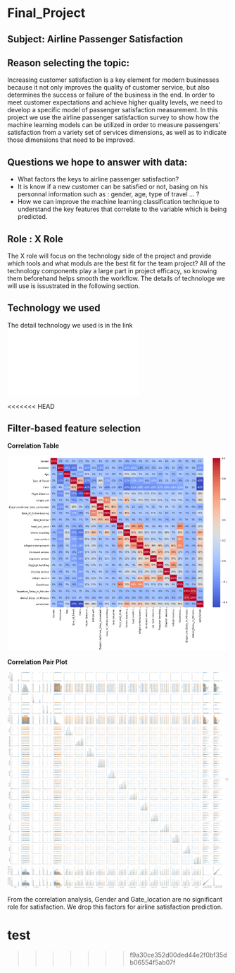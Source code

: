 # Final_Project

## Subject: Airline Passenger Satisfaction

## Reason selecting the topic:
Increasing customer satisfaction is a key element for modern businesses  because it not only improves the quality of customer service, but also determines the success or failure of the business in the end. In order to meet customer expectations and achieve higher quality levels, we need to develop a specific model of passenger satisfaction measurement. In this project we use the airline passenger satisfaction survey to show how the machine learning models can be utilized in order to measure passengers’ satisfaction from a variety set of services dimensions, as well as to indicate those dimensions that need to be improved.


## Questions we hope to answer with data:
* What factors the keys to airline passenger satisfaction?
* It is know if a new customer can be satisfied or not, basing on his  personnal information such as : gender, age, type of travel ... ?
* How we can improve the machine learning classification technique to understand the key features that correlate to the variable which is being predicted.

## Role : X Role
The X role will focus on the technology side of the project and provide which tools and what moduls are the best fit for the team project? All of the technology components play a large part in project efficacy, so knowing them beforehand helps smooth the workflow. The details of technologe we will use is issustrated in the following section.

## Technology we used
The detail technology we used is in the link
![technology.md](technology.md)

<<<<<<< HEAD
## Filter-based feature selection
**Correlation Table**

![Correlation_Table](images/correlation_table.png)

**Correlation Pair Plot**

![Correlation_Pair_Plot](images/sns_pairplot.png)

From the correlation analysis, Gender and Gate_location are no significant role for satisfaction. We drop this factors for airline satisfaction prediction.

test
=======
>>>>>>> f9a30ce352d00ded44e2f0bf35db06554f5ab07f
